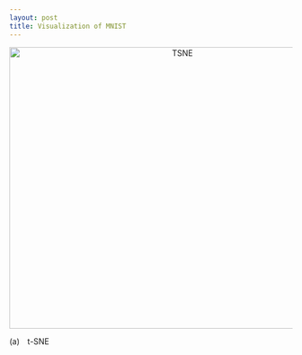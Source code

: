 ```yaml
---
layout: post
title: Visualization of MNIST
---
```


<div class="figure">
<p align="center">
<img class="embedded" src="{{ site.baseurl }}figure/tsne.gif" alt="TSNE" style="width: 600px; height: 500px;"/>
<div class="caption">
(a) t-SNE
</div>
</p>
</div>


